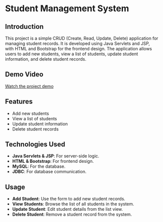# Student Management System

## Introduction

This project is a simple CRUD (Create, Read, Update, Delete) application for managing student records.
It is developed using Java Servlets and JSP, with HTML and Bootstrap for the frontend design. 
The application allows users to add new students, view a list of students, update student information,
and delete student records.

## Demo Video
[Watch the project demo]([https://www.example.com](https://drive.google.com/file/d/1a_fTmU7AGMGF6084hrpyXk-rf46xTo49/view))

## Features

- Add new students
- View a list of students
- Update student information
- Delete student records

## Technologies Used

- **Java Servlets & JSP**: For server-side logic.
- **HTML & Bootstrap**: For frontend design.
- **MySQL**: For the database.
- **JDBC**: For database communication.

## Usage

- **Add Student**: Use the form to add new student records.
- **View Students**: Browse the list of all students in the system.
- **Update Student**: Edit student details from the list view.
- **Delete Student**: Remove a student record from the system.
